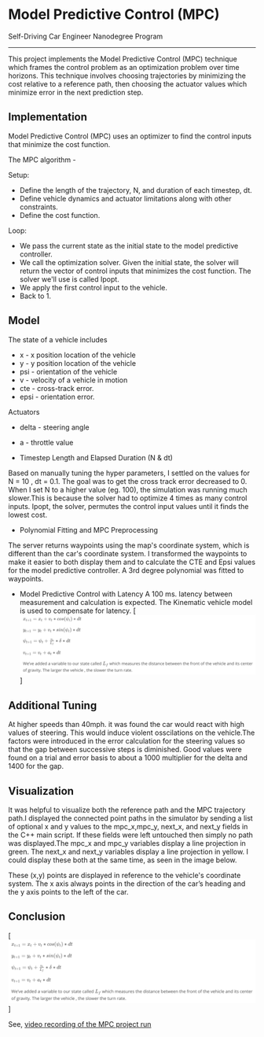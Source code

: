 # Model Predictive Control (MPC)
Self-Driving Car Engineer Nanodegree Program

---

This project implements the Model Predictive Control (MPC) technique which frames the control problem as an optimization problem over time horizons. This technique involves choosing trajectories by minimizing the cost relative to a reference path, then choosing the actuator values which minimize error in the next prediction step.


## Implementation

Model Predictive Control (MPC) uses an optimizer to find the control inputs that minimize the cost function.

The MPC algorithm - 

Setup:

* Define the length of the trajectory, N, and duration of each timestep, dt.
* Define vehicle dynamics and actuator limitations along with other constraints.
* Define the cost function.

Loop:

* We pass the current state as the initial state to the model predictive controller.
* We call the optimization solver. Given the initial state, the solver will return the vector of control inputs that minimizes the cost function. The solver we'll use is called Ipopt.
* We apply the first control input to the vehicle.
* Back to 1.

## Model
The state of a vehicle includes
 
* x - x position location of the vehicle
* y - y position location of the vehicle
* psi - orientation of the vehicle
* v - velocity of a vehicle in motion
* cte - cross-track error.
* epsi - orientation error.

Actuators 
* delta - steering angle
* a - throttle value

* Timestep Length and Elapsed Duration (N & dt)


Based on manually tuning the hyper parameters, I settled on the values for N = 10 , dt = 0.1. The goal was to get the cross track error decreased to 0. When I set N to a higher value (eg. 100), the simulation was running much slower.This is because the solver had to optimize 4 times as many control inputs. Ipopt, the solver, permutes the control input values until it finds the lowest cost. 

* Polynomial Fitting and MPC Preprocessing

The server returns waypoints using the map's coordinate system, which is different than the car's coordinate system. I transformed the waypoints to make it easier to both display them and to calculate the CTE and Epsi values for the model predictive controller. A 3rd degree polynomial was fitted to waypoints. 

* Model Predictive Control with Latency
A 100 ms. latency between measurement and calculation is expected. The Kinematic vehicle model is used to compensate for latency.
[![Equations used to account for latency with dt = 0.1s ](https://github.com/bhatiarajesh/CarND-MPC-Project/raw/master/out/Kinematic-Model.png)]


## Additional Tuning
At higher speeds than 40mph. it was found the car would react with high values of steering. This would induce violent osscilations on the vehicle.The factors were introduced in the error calculation for the steering values so that the gap between successive steps is diminished. Good values were found on a trial and error basis to about a 1000 multiplier for the delta and 1400 for the gap.

## Visualization
It was helpful to visualize both the reference path and the MPC trajectory path.I displayed the connected point paths in the simulator by sending a list of optional x and y values to the mpc_x,mpc_y, next_x, and next_y fields in the C++ main script. If these fields were left untouched then simply no path was displayed.The mpc_x and mpc_y variables display a line projection in green. The next_x and next_y variables display a line projection in yellow. I could display these both at the same time, as seen in the image below.

These (x,y) points are displayed in reference to the vehicle's coordinate system. The x axis always points in the direction of the car’s heading and the y axis points to the left of the car. 

## Conclusion

[![Displaying the MPC trajectory path in green, and the polynomial fitted reference path in yellow.](https://github.com/bhatiarajesh/CarND-MPC-Project/raw/master/out/Kinematic-Model.png)]

See, [video recording of the MPC project run](https://youtu.be/QTP3pxZDqB0)


